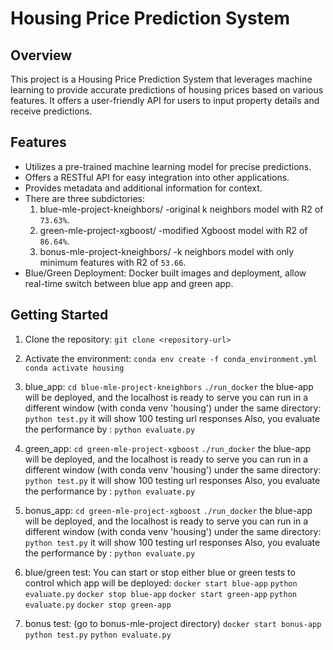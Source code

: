 # Housing Price Prediction System

## Overview
This project is a Housing Price Prediction System that leverages machine learning to provide accurate predictions of housing prices based on various features. It offers a user-friendly API for users to input property details and receive predictions.

## Features
- Utilizes a pre-trained machine learning model for precise predictions.
- Offers a RESTful API for easy integration into other applications.
- Provides metadata and additional information for context.
- There are three subdictories: 
     1) blue-mle-project-kneighbors/ 
     -original k neighbors model with R2 of `73.63%`.
     2) green-mle-project-xgboost/
     -modified Xgboost model with R2 of `86.64%`.
     3) bonus-mle-project-kneighbors/
     -k neighbors model with only minimum features with R2 of `53.66`.
- Blue/Green Deployment: Docker built images and deployment, allow real-time switch between blue app and green app.

## Getting Started
1. Clone the repository: `git clone <repository-url>`
2. Activate the environment:
`conda env create -f conda_environment.yml`
`conda activate housing`

3. blue_app: 
`cd blue-mle-project-kneighbors`
`./run_docker`
the blue-app will be deployed, and the localhost is ready to serve
you can run in a different window (with conda venv 'housing') under the same directory:
`python test.py`
it will show 100 testing url responses
Also, you evaluate the performance by :
`python evaluate.py` 

4. green_app: 
`cd green-mle-project-xgboost`
`./run_docker`
the blue-app will be deployed, and the localhost is ready to serve
you can run in a different window (with conda venv 'housing') under the same directory:
`python test.py`
it will show 100 testing url responses
Also, you evaluate the performance by :
`python evaluate.py` 

5. bonus_app: 
`cd green-mle-project-xgboost`
`./run_docker`
the blue-app will be deployed, and the localhost is ready to serve
you can run in a different window (with conda venv 'housing') under the same directory:
`python test.py`
it will show 100 testing url responses
Also, you evaluate the performance by :
`python evaluate.py` 

6. blue/green test:
You can start or stop either blue or green tests to control which app will be deployed:
`docker start blue-app`
`python evaluate.py`
`docker stop blue-app`
`docker start green-app`
`python evaluate.py`
`docker stop green-app`

7. bonus test: (go to bonus-mle-project directory)
`docker start bonus-app`
`python test.py` 
`python evaluate.py`



